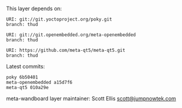 This layer depends on:

    URI: git://git.yoctoproject.org/poky.git
    branch: thud

    URI: git://git.openembedded.org/meta-openembedded
    branch: thud

    URI: https://github.com/meta-qt5/meta-qt5.git
    branch: thud

Latest commits:

    poky 6b50401
    meta-openembedded a15d7f6
    meta-qt5 010a29e


meta-wandboard layer maintainer: Scott Ellis <scott@jumpnowtek.com>
